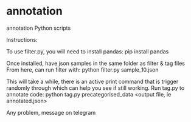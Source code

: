 # annotation
annotation Python scripts

Instructions:

To use filter.py, you will need to install pandas:
        pip install pandas

Once installed, have json samples in the same folder as filter & tag files 
From here, can run filter with:
        python filter.py sample_10.json

This will take a while, there is an active print command that is trigger randomly through which can help you see if still working.
Run tag.py to annotate code:
        python tag.py precategorised_data <output file, ie annotated.json> <your name>

Any problem, message on telegram